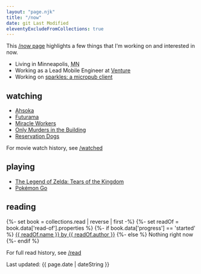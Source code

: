```yaml
---
layout: "page.njk"
title: "/now"
date: git Last Modified
eleventyExcludeFromCollections: true
---
```


This <a href="https://nownownow.com" target="_blank">/now page</a> highlights a few things that I'm working on and interested in now.

- Living in <span class="p-locality">Minneapolis</span>, <abbr class="p-region" title="Minnesota">MN</abbr>
- Working as a Lead Mobile Engineer at <a href="https://venture.org" target="_blank">Venture</a>
- Working on [sparkles: a micropub client](https://sparkles.sploot.com)

## watching
- [Ahsoka](https://imdb.com/title/tt13622776/)
- [Futurama](https://imdb.com/title/tt0149460/)
- [Miracle Workers](https://imdb.com/title/tt7529770/)
- [Only Murders in the Building](https://imdb.com/title/tt11691774/)
- [Reservation Dogs](https://imdb.com/title/tt13623580/)

For movie watch history, see [/watched](/watched)

## playing
- [The Legend of Zelda: Tears of the Kingdom](https://zelda.com/tears-of-the-kingdom/)
- [Pokémon Go](https://www.pokemon.com/us/app/pokemon-go/)

## reading
{%- set book = collections.read | reverse | first -%}
{%- set readOf = book.data['read-of'].properties %}
{%- if book.data['progress'] == 'started' %}
<a href="{{ book.url }}">{{ readOf.name }} by {{ readOf.author }}</a>
{%- else %}
Nothing right now
{%- endif %}

For full read history, see [/read](/read)

<div class="text-center">
	<p>Last updated: <time class="dt-published" datetime="{{ page.date | dateISO }}">{{ page.date | dateString }}</time></p>
</div>